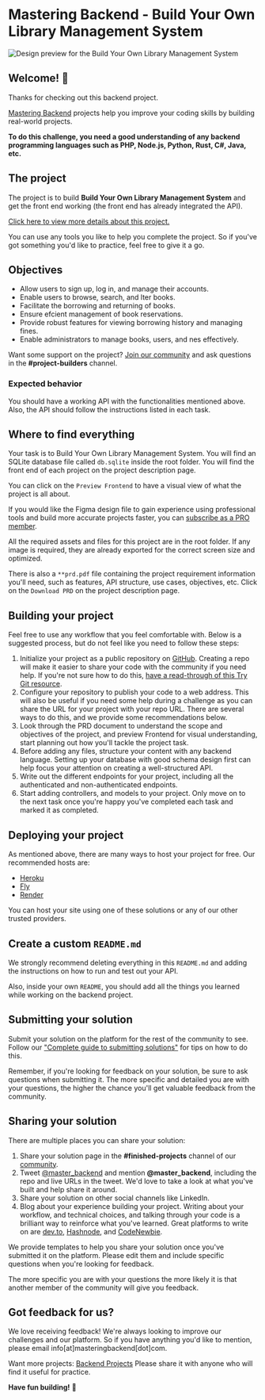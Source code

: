 
# Mastering Backend - Build Your Own Library Management System

![Design preview for the Build Your Own Library Management System](https://pub-63da695b9ece47c5b3b49bd78b86d884.r2.dev/Build%20Your%20Own%20Library%20Management%20System.png)

## Welcome! 👋

Thanks for checking out this backend project.

[Mastering Backend](https://masteringbackend.com) projects help you improve your coding skills by building real-world projects.

**To do this challenge, you need a good understanding of any backend programming languages such as PHP, Node.js, Python, Rust, C#, Java, etc.**

## The project

The project is to build **Build Your Own Library Management System** and get the front end working (the front end has already integrated the API).

[Click here to view more details about this project.](https://projects.masteringbackend.com/projects/build-fin-pay-a-fin-tech-solution)

You can use any tools you like to help you complete the project. So if you've got something you'd like to practice, feel free to give it a go.

## Objectives

- Allow users to sign up, log in, and manage their accounts.
- Enable users to browse, search, and lter books.
- Facilitate the borrowing and returning of books.
- Ensure efcient management of book reservations.
- Provide robust features for viewing borrowing history and managing fines.
- Enable administrators to manage books, users, and nes effectively.

Want some support on the project? [Join our community](https://masteringbackend.com/community) and ask questions in the **#project-builders** channel.

### Expected behavior

You should have a working API with the functionalities mentioned above. Also, the API should follow the instructions listed in each task.

## Where to find everything

Your task is to Build Your Own Library Management System. You will find an SQLite database file called `db.sqlite` inside the root folder. You will find the front end of each project on the project description page. 

You can click on the `Preview Frontend` to have a visual view of what the project is all about. 

If you would like the Figma design file to gain experience using professional tools and build more accurate projects faster, you can [subscribe as a PRO member](https://app.masteringbackend.com/projects).

All the required assets and files for this project are in the root folder. If any image is required, they are already exported for the correct screen size and optimized.

There is also a `**prd.pdf` file containing the project requirement information you'll need, such as features, API structure, use cases, objectives, etc. Click on the `Download PRD` on the project description page.

## Building your project

Feel free to use any workflow that you feel comfortable with. Below is a suggested process, but do not feel like you need to follow these steps:

1. Initialize your project as a public repository on [GitHub](https://github.com/). Creating a repo will make it easier to share your code with the community if you need help. If you're not sure how to do this, [have a read-through of this Try Git resource](https://try.github.io/).
2. Configure your repository to publish your code to a web address. This will also be useful if you need some help during a challenge as you can share the URL for your project with your repo URL. There are several ways to do this, and we provide some recommendations below.
3. Look through the PRD document to understand the scope and objectives of the project, and preview Frontend for visual understanding, start planning out how you'll tackle the project task.
4. Before adding any files, structure your content with any backend language. Setting up your database with good schema design first can help focus your attention on creating a well-structured API.
5. Write out the different endpoints for your project, including all the authenticated and non-authenticated endpoints.
6. Start adding controllers, and models to your project. Only move on to the next task once you're happy you've completed each task and marked it as completed.

## Deploying your project

As mentioned above, there are many ways to host your project for free. Our recommended hosts are:

- [Heroku](https://heroku.com/)
- [Fly](https://fly.io/)
- [Render](https://www.render.com/)

You can host your site using one of these solutions or any of our other trusted providers.

## Create a custom `README.md`

We strongly recommend deleting everything in this `README.md` and adding the instructions on how to run and test out your API.

Also, inside your own `README`, you should add all the things you learned while working on the backend project.

## Submitting your solution

Submit your solution on the platform for the rest of the community to see. Follow our ["Complete guide to submitting solutions"](#) for tips on how to do this.

Remember, if you're looking for feedback on your solution, be sure to ask questions when submitting it. The more specific and detailed you are with your questions, the higher the chance you'll get valuable feedback from the community.

## Sharing your solution

There are multiple places you can share your solution:

1. Share your solution page in the **#finished-projects** channel of our [community](https://masteringbackend.com/community). 
2. Tweet [@master_backend](https://twitter.com/master_backend) and mention **@master_backend**, including the repo and live URLs in the tweet. We'd love to take a look at what you've built and help share it around.
3. Share your solution on other social channels like LinkedIn.
4. Blog about your experience building your project. Writing about your workflow, and technical choices, and talking through your code is a brilliant way to reinforce what you've learned. Great platforms to write on are [dev.to](https://dev.to/), [Hashnode](https://hashnode.com/), and [CodeNewbie](https://community.codenewbie.org/).

We provide templates to help you share your solution once you've submitted it on the platform. Please edit them and include specific questions when you're looking for feedback. 

The more specific you are with your questions the more likely it is that another member of the community will give you feedback.

## Got feedback for us?

We love receiving feedback! We're always looking to improve our challenges and our platform. So if you have anything you'd like to mention, please email info[at]masteringbackend[dot]com.

 Want more projects: [Backend Projects](https://projects.masteringbackend.com) Please share it with anyone who will find it useful for practice.

**Have fun building!** 🚀
